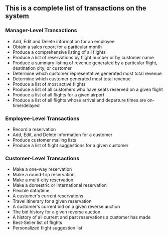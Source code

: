 ## This is a complete list of transactions on the system

### Manager-Level Transactions
- Add, Edit and Delete information for an employee 
- Obtain a sales report for a particular month 
- Produce a comprehensive listing of all flights 
- Produce a list of reservations by flight number or by customer name
- Produce a summary listing of revenue generated by a particular flight, destination city, or customer
- Determine which customer representative generated most total revenue 
- Determine which customer generated most total revenue
- Produce a list of most active flights 
- Produce a list of all customers who have seats reserved on a given flight 
- Produce a list of all flights for a given airport
- Produce a list of all flights whose arrival and departure times are on-time/delayed

### Employee-Level Transactions

- Record a reservation
- Add, Edit, and Delete information for a customer 
- Produce customer mailing lists 
- Produce a list of flight suggestions for a given customer 

### Customer-Level Transactions

- Make a one-way reservation 
- Make a round-trip reservation 
- Make a multi-city reservation 
- Make a domestric or international reservation
- Flexible data/time 
- A customer's current reservations 
- Travel itinerary for a given reservation 
- A customer's current bid on a given reverse auction 
- The bid history for a given reverse auction  
- A history of all current and past reservations a customer has made 
- Best-Seller list of flights
- Personalized flight suggestion list
